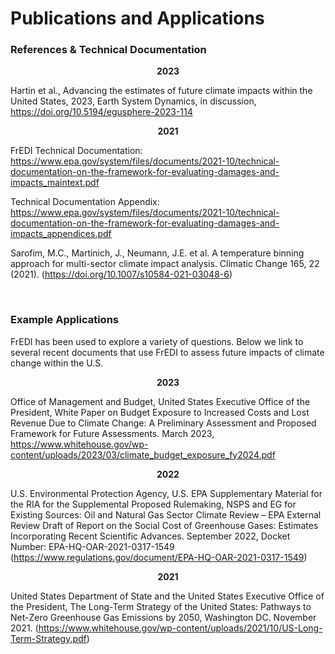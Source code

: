 Publications and Applications
================

### References & Technical Documentation

<center>

**2023**

</center>

Hartin et al., Advancing the estimates of future climate impacts within
the United States, 2023, Earth System Dynamics, in discussion,
<https://doi.org/10.5194/egusphere-2023-114>

<center>

**2021**

</center>

FrEDI Technical Documentation:
<https://www.epa.gov/system/files/documents/2021-10/technical-documentation-on-the-framework-for-evaluating-damages-and-impacts_maintext.pdf>

Technical Documentation Appendix:
<https://www.epa.gov/system/files/documents/2021-10/technical-documentation-on-the-framework-for-evaluating-damages-and-impacts_appendices.pdf>

Sarofim, M.C., Martinich, J., Neumann, J.E. et al. A temperature binning
approach for multi-sector climate impact analysis. Climatic Change 165,
22 (2021). (<https://doi.org/10.1007/s10584-021-03048-6>)

<br>

### Example Applications

FrEDI has been used to explore a variety of questions. Below we link to
several recent documents that use FrEDI to assess future impacts of
climate change within the U.S.

<center>

**2023**

</center>

Office of Management and Budget, United States Executive Office of the
President, White Paper on Budget Exposure to Increased Costs and Lost
Revenue Due to Climate Change: A Preliminary Assessment and Proposed
Framework for Future Assessments. March 2023,
<https://www.whitehouse.gov/wp-content/uploads/2023/03/climate_budget_exposure_fy2024.pdf>

<center>

**2022**

</center>

U.S. Environmental Protection Agency, U.S. EPA Supplementary Material
for the RIA for the Supplemental Proposed Rulemaking, NSPS and EG for
Existing Sources: Oil and Natural Gas Sector Climate Review – EPA
External Review Draft of Report on the Social Cost of Greenhouse Gases:
Estimates Incorporating Recent Scientific Advances. September 2022,
Docket Number: EPA-HQ-OAR-2021-0317-1549
(<https://www.regulations.gov/document/EPA-HQ-OAR-2021-0317-1549>)

<center>

**2021**

</center>

United States Department of State and the United States Executive Office
of the President, The Long-Term Strategy of the United States: Pathways
to Net-Zero Greenhouse Gas Emissions by 2050, Washington DC. November
2021.
(<https://www.whitehouse.gov/wp-content/uploads/2021/10/US-Long-Term-Strategy.pdf>)
